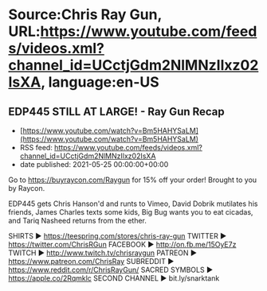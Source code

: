 # Source:Chris Ray Gun, URL:https://www.youtube.com/feeds/videos.xml?channel_id=UCctjGdm2NlMNzIlxz02IsXA, language:en-US

## EDP445 STILL AT LARGE! - Ray Gun Recap
 - [https://www.youtube.com/watch?v=Bm5HAHYSaLM](https://www.youtube.com/watch?v=Bm5HAHYSaLM)
 - RSS feed: https://www.youtube.com/feeds/videos.xml?channel_id=UCctjGdm2NlMNzIlxz02IsXA
 - date published: 2021-05-25 00:00:00+00:00

Go to https://buyraycon.com/Raygun for 15% off your order! Brought to you by Raycon.

EDP445 gets Chris Hanson'd and runts to Vimeo, David Dobrik mutilates his friends, James Charles texts some kids, Big Bug wants you to eat cicadas, and Tariq Nasheed returns from the ether.

SHIRTS ► https://teespring.com/stores/chris-ray-gun
TWITTER ► https://twitter.com/ChrisRGun
FACEBOOK ► http://on.fb.me/15OyE7z
TWITCH ► http://www.twitch.tv/chrisraygun
PATREON ► https://www.patreon.com/ChrisRay
SUBREDDIT ► https://www.reddit.com/r/ChrisRayGun/
SACRED SYMBOLS  ► https://apple.co/2Rqmklc
SECOND CHANNEL ► bit.ly/snarktank

